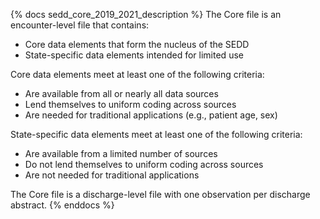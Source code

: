 {% docs sedd_core_2019_2021_description %}
The Core file is an encounter-level file that contains:

- Core data elements that form the nucleus of the SEDD
- State-specific data elements intended for limited use

Core data elements meet at least one of the following criteria:
- Are available from all or nearly all data sources
- Lend themselves to uniform coding across sources
- Are needed for traditional applications (e.g., patient age, sex)

State-specific data elements meet at least one of the following criteria:

- Are available from a limited number of sources
- Do not lend themselves to uniform coding across sources
- Are not needed for traditional applications

The Core file is a discharge-level file with one observation per discharge abstract.
{% enddocs %}
